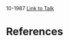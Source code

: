 

10-1987
[Link to Talk](https://www.churchofjesuschrist.org/study/general-conference/1987/10/priesthood-session?lang=eng)



# References
